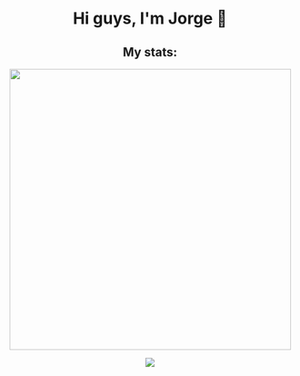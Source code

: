 <center><h1> Hi guys, I'm Jorge 👋</h1></center>

<center><h2> My stats: </h2></center>
<p align="center">
  <img style="width: 495px" src="https://github-readme-stats.vercel.app/api/top-langs/?username=anuraghazra&layout=compact"></img>
</p>
<p align="center">
  <img src="https://github-readme-stats.vercel.app/api?username=MoreiraJorge&count_private=true"></img>
</p>

<!--
**MoreiraJorge/MoreiraJorge** is a ✨ _special_ ✨ repository because its `README.md` (this file) appears on your GitHub profile.

Here are some ideas to get you started:

- 🔭 I’m currently working on ...
- 🌱 I’m currently learning ...
- 👯 I’m looking to collaborate on ...
- 🤔 I’m looking for help with ...
- 💬 Ask me about ...
- 📫 How to reach me: ...
- 😄 Pronouns: ...
- ⚡ Fun fact: ...
  -->
